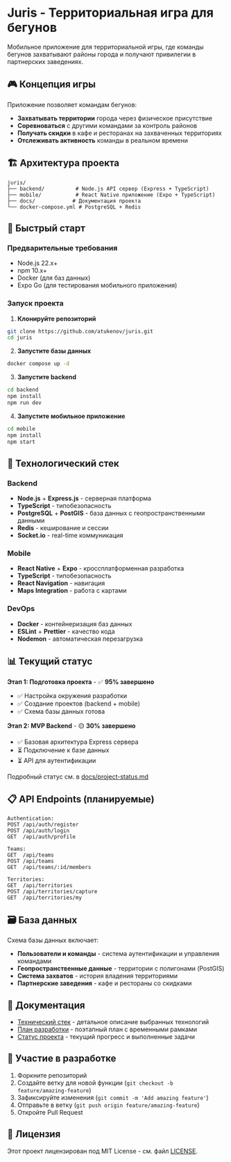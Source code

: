 # Juris - Территориальная игра для бегунов

Мобильное приложение для территориальной игры, где команды бегунов захватывают районы города и получают привилегии в партнерских заведениях.

## 🎮 Концепция игры

Приложение позволяет командам бегунов:
- **Захватывать территории** города через физическое присутствие
- **Соревноваться** с другими командами за контроль районов
- **Получать скидки** в кафе и ресторанах на захваченных территориях
- **Отслеживать активность** команды в реальном времени

## 🏗️ Архитектура проекта

```
juris/
├── backend/          # Node.js API сервер (Express + TypeScript)
├── mobile/           # React Native приложение (Expo + TypeScript)
├── docs/            # Документация проекта
└── docker-compose.yml # PostgreSQL + Redis
```

## 🚀 Быстрый старт

### Предварительные требования
- Node.js 22.x+
- npm 10.x+
- Docker (для баз данных)
- Expo Go (для тестирования мобильного приложения)

### Запуск проекта

1. **Клонируйте репозиторий**
```bash
git clone https://github.com/atukenov/juris.git
cd juris
```

2. **Запустите базы данных**
```bash
docker compose up -d
```

3. **Запустите backend**
```bash
cd backend
npm install
npm run dev
```

4. **Запустите мобильное приложение**
```bash
cd mobile
npm install
npm start
```

## 📱 Технологический стек

### Backend
- **Node.js** + **Express.js** - серверная платформа
- **TypeScript** - типобезопасность
- **PostgreSQL** + **PostGIS** - база данных с геопространственными данными
- **Redis** - кеширование и сессии
- **Socket.io** - real-time коммуникация

### Mobile
- **React Native** + **Expo** - кроссплатформенная разработка
- **TypeScript** - типобезопасность
- **React Navigation** - навигация
- **Maps Integration** - работа с картами

### DevOps
- **Docker** - контейнеризация баз данных
- **ESLint** + **Prettier** - качество кода
- **Nodemon** - автоматическая перезагрузка

## 📊 Текущий статус

**Этап 1: Подготовка проекта** - ✅ **95% завершено**
- ✅ Настройка окружения разработки
- ✅ Создание проектов (backend + mobile)
- ✅ Схема базы данных готова

**Этап 2: MVP Backend** - 🟡 **30% завершено**
- ✅ Базовая архитектура Express сервера
- ⏳ Подключение к базе данных
- ⏳ API для аутентификации

Подробный статус см. в [docs/project-status.md](docs/project-status.md)

## 📋 API Endpoints (планируемые)

```
Authentication:
POST /api/auth/register
POST /api/auth/login
GET  /api/auth/profile

Teams:
GET  /api/teams
POST /api/teams
GET  /api/teams/:id/members

Territories:
GET  /api/territories
POST /api/territories/capture
GET  /api/territories/my
```

## 🗃️ База данных

Схема базы данных включает:
- **Пользователи и команды** - система аутентификации и управления командами
- **Геопространственные данные** - территории с полигонами (PostGIS)
- **Система захватов** - история владения территориями
- **Партнерские заведения** - кафе и рестораны со скидками

## 📖 Документация

- [Технический стек](docs/tech-stack.md) - детальное описание выбранных технологий
- [План разработки](docs/development-plan.md) - поэтапный план с временными рамками
- [Статус проекта](docs/project-status.md) - текущий прогресс и выполненные задачи

## 🤝 Участие в разработке

1. Форкните репозиторий
2. Создайте ветку для новой функции (`git checkout -b feature/amazing-feature`)
3. Зафиксируйте изменения (`git commit -m 'Add amazing feature'`)
4. Отправьте в ветку (`git push origin feature/amazing-feature`)
5. Откройте Pull Request

## 📄 Лицензия

Этот проект лицензирован под MIT License - см. файл [LICENSE](LICENSE).
